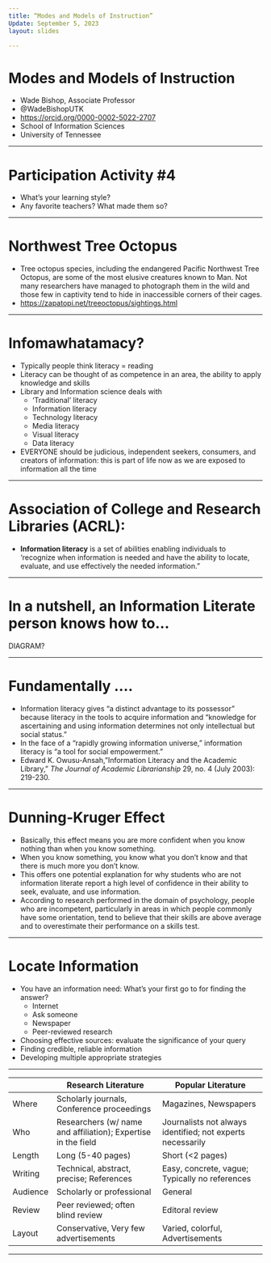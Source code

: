 ```yaml
---
title: “Modes and Models of Instruction”
Update: September 5, 2023
layout: slides

---
```


# Modes and Models of Instruction
- Wade Bishop, Associate Professor
- @WadeBishopUTK
- https://orcid.org/0000-0002-5022-2707
- School of Information Sciences
- University of Tennessee

---

# Participation Activity #4 

- What’s your learning style?
- Any favorite teachers? What made them so?

---

# Northwest Tree Octopus

- Tree octopus species, including the endangered Pacific Northwest Tree Octopus, are some of the most elusive creatures known to Man. Not many researchers have managed to photograph them in the wild and those few in captivity tend to hide in inaccessible corners of their cages.
- https://zapatopi.net/treeoctopus/sightings.html

---

# Infomawhatamacy?

- Typically people think literacy = reading
- Literacy can be thought of as competence in an area, the ability to apply knowledge and skills
- Library and Information science deals with
  * ‘Traditional’ literacy
  * Information literacy
  * Technology literacy
  * Media literacy
  * Visual literacy
  * Data literacy
- EVERYONE should be judicious, independent seekers, consumers, and creators of information: this is part of life now as we are exposed to information all the time

---

# Association of College and Research Libraries (ACRL):

- **Information literacy** is a set of abilities enabling individuals to ‘recognize when information is needed and have the ability to locate, evaluate, and use effectively the needed information.”

---

# In a nutshell, an Information Literate person knows how to…

DIAGRAM?

---

# Fundamentally ….

- Information literacy gives “a distinct advantage to its possessor” because literacy in the tools to acquire information and “knowledge for ascertaining and using information determines not only intellectual but social status.”
- In the face of a “rapidly growing information universe,” information literacy is “a tool for social empowerment.”
- Edward K. Owusu-Ansah,”Information Literacy and the Academic Library,” *The Journal of Academic Librarianship* 29, no. 4 (July 2003): 219-230.

---

#  Dunning‐Kruger Effect

- Basically, this effect means you are more confident when you know nothing than when you know something. 
- When you know something, you know what you don’t know and that there is much more you don’t know.
- This offers one potential explanation for why students who are not information literate report a high level of confidence in their ability to seek, evaluate, and use information. 
- According to research performed in the domain of psychology, people who are incompetent, particularly in areas in which people commonly have some orientation, tend to believe that their skills are above average and to overestimate their performance on a skills test.

---

# Locate Information

- You have an information need: What’s your first go to for finding the answer?
  * Internet
  * Ask someone
  * Newspaper
  * Peer-reviewed research
- Choosing effective sources: evaluate the significance of your query
- Finding credible, reliable information
- Developing multiple appropriate strategies

---

|   | Research Literature | Popular Literature |
| --- | ---------- | ------------ |
| Where | Scholarly journals, Conference proceedings | Magazines, Newspapers |
| Who | Researchers (w/ name and affiliation);  Expertise in the field | Journalists not always identified; not experts necessarily |
| Length | Long (5-40 pages) | Short  (<2 pages) |
| Writing | Technical, abstract, precise; References | Easy, concrete, vague; Typically no references |
| Audience | Scholarly or professional | General |
| Review | Peer reviewed; often blind review | Editoral review |
| Layout | Conservative, Very few advertisements | Varied, colorful, Advertisements |


---
